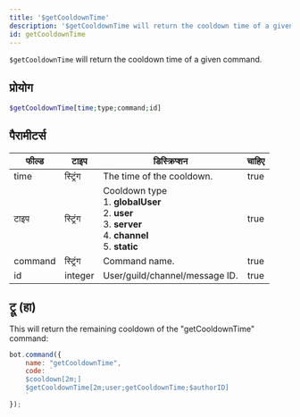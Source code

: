```yaml
---
title: '$getCooldownTime'
description: '$getCooldownTime will return the cooldown time of a given command.'
id: getCooldownTime
---
```


`$getCooldownTime` will return the cooldown time of a given command.

## प्रोयोग

```php
$getCooldownTime[time;type;command;id]
```

## पैरामीटर्स

| फील्ड   | टाइप     | डिस्क्रिप्शन                                                                                                                                            | चाहिए |
| ------- | -------- | ------------------------------------------------------------------------------------------------------------------------------------------------------- |:-----:|
| time    | स्ट्रिंग | The time of the cooldown.                                                                                                                               | true  |
| टाइप    | स्ट्रिंग | Cooldown type <br /> 1. **globalUser** <br /> 2. **user** <br /> 3. **server** <br /> 4. **channel** <br /> 5. **static** | true  |
| command | स्ट्रिंग | Command name.                                                                                                                                           | true  |
| id      | integer  | User/guild/channel/message ID.                                                                                                                          | true  |

## ट्रू (हा)

This will return the remaining cooldown of the "getCooldownTime" command:

```javascript
bot.command({
    name: "getCooldownTime",
    code: `
    $cooldown[2m;]
    $getCooldownTime[2m;user;getCooldownTime;$authorID]
    `
});
```